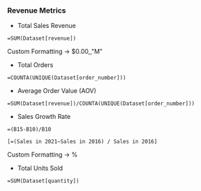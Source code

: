 ### Revenue Metrics

- Total Sales Revenue
```
=SUM(Dataset[revenue])
```
Custom Formatting -> $0.00,,"M"

- Total Orders
```
=COUNTA(UNIQUE(Dataset[order_number]))
```

- Average Order Value (AOV)
```
=SUM(Dataset[revenue])/COUNTA(UNIQUE(Dataset[order_number]))
```

- Sales Growth Rate
```
=(B15-B10)/B10

[=(Sales in 2021−Sales in 2016) / Sales in 2016]
```
Custom Formatting -> %

- Total Units Sold
```
=SUM(Dataset[quantity])
```
